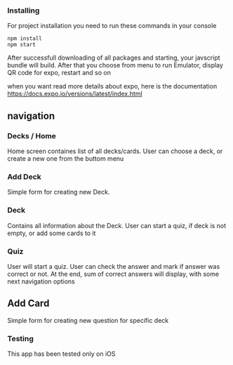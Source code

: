 ### Installing

For project installation you need to run these commands in your console
```
npm install
npm start
```

After successfull downloading of all packages and starting, your javscript bundle will build. After that you choose from menu to run Emulator, display QR code for expo, restart and so on

when you want read more details about expo, here is the documentation https://docs.expo.io/versions/latest/index.html

## navigation

### Decks / Home

Home screen containes list of all decks/cards. User can choose a deck, or create a new one from the buttom menu

### Add Deck

Simple form for creating new Deck.

### Deck

Contains all information about the Deck. User can start a quiz, if deck is not empty, or add some cards to it

### Quiz

User will start a quiz. User can check the answer and mark if answer was correct or not. At the end, sum of correct answers will display, with some next navigation options

## Add Card

Simple form for creating new question for specific deck

### Testing

This app has been tested only on iOS
